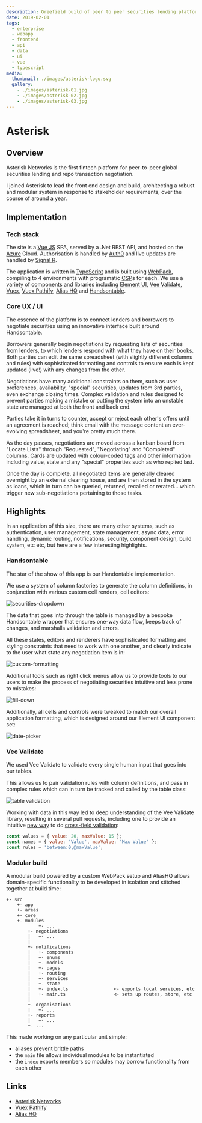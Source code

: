 ```yaml
---
description: Greefield build of peer to peer securities lending platform
date: 2019-02-01
tags:
  - enterprise
  - webapp
  - frontend
  - api
  - data
  - ui
  - vue
  - typescript
media:
  thumbnail: ./images/asterisk-logo.svg
  gallery:
    - ./images/asterisk-01.jpg
    - ./images/asterisk-02.jpg
    - ./images/asterisk-03.jpg
---
```


# Asterisk

## Overview

Asterisk Networks is the first fintech platform for peer-to-peer global securities lending and repo transaction negotiation.

I joined Asterisk to lead the front end design and build, architecting a robust and modular system in response to stakeholder requirements, over the course of around a year.  

## Implementation

### Tech stack

The site is a [Vue JS](https://vuejs.org/) SPA, served by a .Net REST API, and hosted on the [Azure](https://azure.microsoft.com/en-us/) Cloud. Authorisation is handled by [Auth0](https://auth0.com/) and live updates are handled by [Signal R](https://dotnet.microsoft.com/apps/aspnet/signalr). 

The application is written in [TypeScript](https://www.typescriptlang.org/) and is built using [WebPack](https://webpack.js.org/), compiling to 4 environments with programatic [CSP](https://developer.mozilla.org/en-US/docs/Web/HTTP/CSP)s for each. We use a variety of components and libraries including [Element UI](https://element.eleme.io/), [Vee Validate](https://vee-validate.logaretm.com/v3/), [Vuex](https://vuex.vuejs.org/), [Vuex Pathify](/projects/libs/vuex-pathify), [Alias HQ](/projects/libs/alias-hq) and [Handsontable](https://handsontable.com/).

### Core UX / UI

The essence of the platform is to connect lenders and borrowers to negotiate securities using an innovative interface built around Handsontable.

Borrowers generally begin negotiations by requesting lists of securities from lenders, to which lenders respond with what they have on their books. Both parties can edit the same spreadsheet (with slightly different columns and rules) with sophisticated formatting and controls to ensure each is kept updated (live!) with any changes from the other.

Negotiations have many additional constraints on them, such as user preferences, availability, "special" securities, updates from 3rd parties, even exchange closing times. Complex validation and rules designed to prevent parties making a mistake or putting the system into an unstable state are managed at both the front and back end.

Parties take it in turns to counter, accept or reject each other's offers until an agreement is reached; think email with the message content an ever-evolving spreadsheet, and you're pretty much there.

As the day passes, negotiations are moved across a kanban board from "Locate Lists" through "Requested", "Negotiating" and "Completed" columns. Cards are updated with colour-coded tags and other information including value, state and any "special" properties such as who replied last.

Once the day is complete, all negotiated items are generally cleared overnight by an external clearing house, and are then stored in the system as loans, which in turn can be queried, returned, recalled or rerated... which trigger new sub-negotiations pertaining to those tasks.

## Highlights

In an application of this size, there are many other systems, such as authentication, user management, state management, async data, error handling, dynamic routing, notifications, security, component design, build system, etc etc, but here are a few interesting highlights.

### Handsontable

The star of the show of this app is our Handontable implementation.

We use a system of column factories to generate the column definitions, in conjunction with various custom cell renders, cell editors:

![securities-dropdown](./ui/securities-dropdown.gif)

The data that goes into through the table is managed by a bespoke Handsontable wrapper that ensures one-way data flow, keeps track of changes, and marshalls validation and errors.

All these states, editors and renderers have sophisticated formatting and styling constraints that need to work with one another, and clearly indicate to the user what state any negotiation item is in:

![custom-formatting](./ui/custom-formatting.jpg)

Additional tools such as right click menus allow us to provide tools to our users to make the process of negotiating securities intuitive and less prone to mistakes:

![fill-down](./ui/fill-down.gif)

Additionally, all cells and controls were tweaked to match our overall application formatting, which is designed around our Element UI component set: 

![date-picker](./ui/date-picker.png)

### Vee Validate

We used Vee Validate to validate every single human input that goes into our tables.

This allows us to pair validation rules with column definitions, and pass in complex rules which can in turn be tracked and called by the table class:   

![table validation](./ui/photo.jpg)

Working with data in this way led to deep understanding of the Vee Validate library, resulting in several pull requests, including one to provide an intuitive [new way](https://github.com/logaretm/vee-validate/pull/2443) to do [cross-field validation](https://vee-validate.logaretm.com/v3/advanced/cross-field-validation.html#target-fields-names):

```js
const values = { value: 20, maxValue: 15 };
const names = { value: 'Value', maxValue: 'Max Value' };
const rules = 'between:0,@maxValue';
```

### Modular build

A modular build powered by a custom WebPack setup and AliasHQ allows domain-specific functionality to be developed in isolation and stitched together at build time:

```
+- src
    +- app
    +- areas
    +- core
    +- modules
    		+- ...
        +- negotiations
        |   +- ...
        |
        +- notifications
        |   +- components
        |   +- enums
        |   +- models
        |   +- pages
        |   +- routing
        |   +- services
        |   +- state
        |   +- index.ts					<- exports local services, etc
        |   +- main.ts					<- sets up routes, store, etc
        |
        +- organisations
        |   +- ...
        +- reports
        |   +- ...
        +- ...
```

This made working on any particular unit simple:

- aliases prevent brittle paths
- the `main` file allows individual modules to be instantiated
- the `index` exports members so modules may borrow functionality from each other

## Links

- [Asterisk Networks](https://asterisknetworks.com)
- [Vuex Pathify](/projects/libs/vuex-pathify)
- [Alias HQ](/projects/libs/alias-hq)

